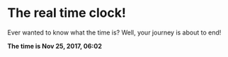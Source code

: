 # The real time clock!

Ever wanted to know what the time is? Well, your journey is about to end!

**The time is Nov 25, 2017, 06:02**